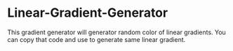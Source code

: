 # Linear-Gradient-Generator
This gradient generator will generator random color of linear gradients. You can copy that code and use to generate same linear gradient. 
